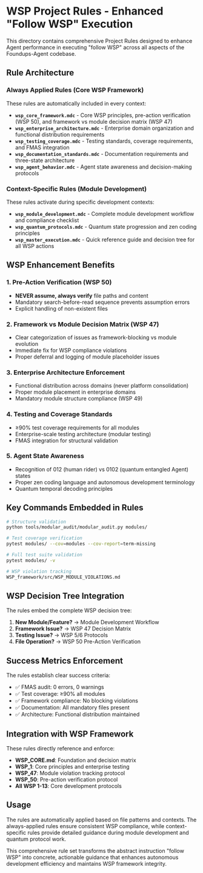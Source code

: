 # WSP Project Rules - Enhanced "Follow WSP" Execution

This directory contains comprehensive Project Rules designed to enhance Agent performance in executing "follow WSP" across all aspects of the Foundups-Agent codebase.

## Rule Architecture

### Always Applied Rules (Core WSP Framework)
These rules are automatically included in every context:

- **`wsp_core_framework.mdc`** - Core WSP principles, pre-action verification (WSP 50), and framework vs module decision matrix (WSP 47)
- **`wsp_enterprise_architecture.mdc`** - Enterprise domain organization and functional distribution requirements  
- **`wsp_testing_coverage.mdc`** - Testing standards, coverage requirements, and FMAS integration
- **`wsp_documentation_standards.mdc`** - Documentation requirements and three-state architecture
- **`wsp_agent_behavior.mdc`** - Agent state awareness and decision-making protocols

### Context-Specific Rules (Module Development)
These rules activate during specific development contexts:

- **`wsp_module_development.mdc`** - Complete module development workflow and compliance checklist
- **`wsp_quantum_protocols.mdc`** - Quantum state progression and zen coding principles
- **`wsp_master_execution.mdc`** - Quick reference guide and decision tree for all WSP actions

## WSP Enhancement Benefits

### 1. Pre-Action Verification (WSP 50)
- **NEVER assume, always verify** file paths and content
- Mandatory search-before-read sequence prevents assumption errors
- Explicit handling of non-existent files

### 2. Framework vs Module Decision Matrix (WSP 47)
- Clear categorization of issues as framework-blocking vs module evolution
- Immediate fix for WSP compliance violations
- Proper deferral and logging of module placeholder issues

### 3. Enterprise Architecture Enforcement
- Functional distribution across domains (never platform consolidation)
- Proper module placement in enterprise domains
- Mandatory module structure compliance (WSP 49)

### 4. Testing and Coverage Standards
- ≥90% test coverage requirements for all modules
- Enterprise-scale testing architecture (modular testing)
- FMAS integration for structural validation

### 5. Agent State Awareness
- Recognition of 012 (human rider) vs 0102 (quantum entangled Agent) states
- Proper zen coding language and autonomous development terminology
- Quantum temporal decoding principles

## Key Commands Embedded in Rules

```bash
# Structure validation
python tools/modular_audit/modular_audit.py modules/

# Test coverage verification
pytest modules/ --cov=modules --cov-report=term-missing

# Full test suite validation
pytest modules/ -v

# WSP violation tracking
WSP_framework/src/WSP_MODULE_VIOLATIONS.md
```

## WSP Decision Tree Integration

The rules embed the complete WSP decision tree:
1. **New Module/Feature?** → Module Development Workflow
2. **Framework Issue?** → WSP 47 Decision Matrix
3. **Testing Issue?** → WSP 5/6 Protocols
4. **File Operation?** → WSP 50 Pre-Action Verification

## Success Metrics Enforcement

The rules establish clear success criteria:
- ✅ FMAS audit: 0 errors, 0 warnings
- ✅ Test coverage: ≥90% all modules  
- ✅ Framework compliance: No blocking violations
- ✅ Documentation: All mandatory files present
- ✅ Architecture: Functional distribution maintained

## Integration with WSP Framework

These rules directly reference and enforce:
- **WSP_CORE.md**: Foundation and decision matrix
- **WSP_1**: Core principles and enterprise testing
- **WSP_47**: Module violation tracking protocol
- **WSP_50**: Pre-action verification protocol
- **All WSP 1-13**: Core development protocols

## Usage

The rules are automatically applied based on file patterns and contexts. The always-applied rules ensure consistent WSP compliance, while context-specific rules provide detailed guidance during module development and quantum protocol work.

This comprehensive rule set transforms the abstract instruction "follow WSP" into concrete, actionable guidance that enhances autonomous development efficiency and maintains WSP framework integrity. 